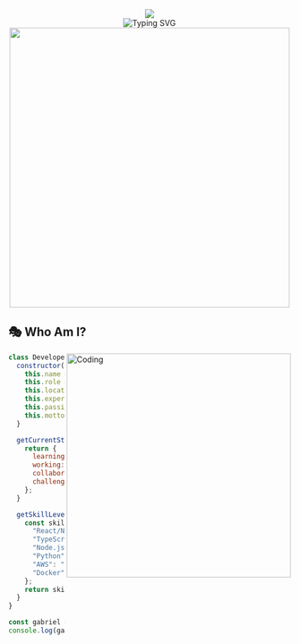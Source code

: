 <div align="center">
  <img src="https://capsule-render.vercel.app/api?type=waving&color=gradient&customColorList=6,11,20&height=180&section=header&text=Gabriel%20Baldassari&fontSize=42&fontColor=fff&animation=twinkling&fontAlignY=32" />
</div>

<div align="center">
  <img src="https://readme-typing-svg.herokuapp.com?font=Fira+Code&size=28&duration=3000&pause=1000&color=00D9FF&center=true&vCenter=true&multiline=true&width=800&height=100&lines=🚀+Full+Stack+Developer;💻+React+%7C+Next.js+%7C+TypeScript+Expert;🌟+Building+Amazing+Digital+Experiences;🎯+Always+Learning+%26+Growing" alt="Typing SVG" />
</div>

<div align="center">
  <img src="https://user-images.githubusercontent.com/74038190/225813708-98b745f2-7d22-48cf-9150-083f1b00d6c9.gif" width="500">
</div>

## 🎭 Who Am I?

<img align="right" alt="Coding" width="400" src="https://user-images.githubusercontent.com/74038190/229223263-cf2e4b07-2615-4f87-9c38-e37600f8381a.gif">

```javascript
class Developer {
  constructor() {
    this.name = "Gabriel Baldassari";
    this.role = "Senior Full Stack Developer";
    this.location = "São Paulo, Brazil 🇧🇷";
    this.experience = "4+ years";
    this.passion = "Creating digital solutions that matter";
    this.motto = "Code with purpose, build with passion";
  }

  getCurrentStatus() {
    return {
      learning: ["Next.js 14", "AI Integration", "Microservices"],
      working: "E-commerce Platform with 50k+ users",
      collaborating: "Open Source React Components Library",
      challenge: "Building scalable systems that grow with business"
    };
  }

  getSkillLevel(skill) {
    const skills = {
      "React/Next.js": "⭐⭐⭐⭐⭐",
      "TypeScript": "⭐⭐⭐⭐⭐",
      "Node.js": "⭐⭐⭐⭐⭐",
      "Python": "⭐⭐⭐⭐",
      "AWS": "⭐⭐⭐⭐",
      "Docker": "⭐⭐⭐⭐"
    };
    return skills[skill] || "Learning...";
  }
}

const gabriel = new Developer();
console.log(gabriel.getCurrentStatus());
